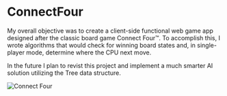 # ConnectFour

My overall objective was to create a client-side functional web game app designed after the classic board game Connect Four™. 
To accomplish this, I wrote algorithms that would check for winning board states and, in single-player mode, determine where the CPU next move. 

In the future I plan to revist this project and implement a much smarter AI solution utilizing the Tree data structure.

![Connect Four](https://user-images.githubusercontent.com/64562287/116327173-c60d8680-a78b-11eb-8ee4-415b211e2fce.jpg)
